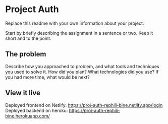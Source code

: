 # Project Auth

Replace this readme with your own information about your project.

Start by briefly describing the assignment in a sentence or two. Keep it short and to the point.

## The problem

Describe how you approached to problem, and what tools and techniques you used to solve it. How did you plan? What technologies did you use? If you had more time, what would be next?

## View it live

Deployed frontend on Netlify: https://proj-auth-rephili-bine.netlify.app/login
Deployed backend on heroku: https://proj-auth-rephili-bine.herokuapp.com/
